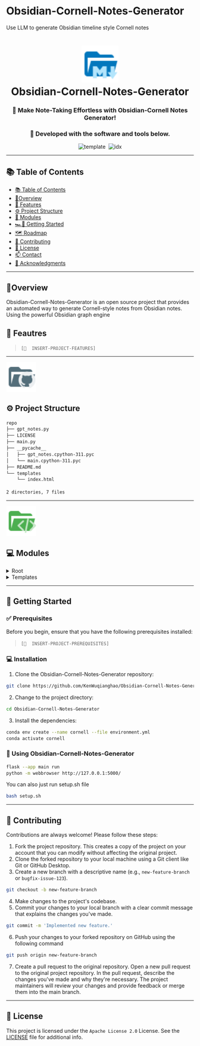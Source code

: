 # Obsidian-Cornell-Notes-Generator
Use LLM to generate Obsidian timeline style Cornell notes


<div align="center">
<h1 align="center">
<img src="https://raw.githubusercontent.com/PKief/vscode-material-icon-theme/ec559a9f6bfd399b82bb44393651661b08aaf7ba/icons/folder-markdown-open.svg" width="100" />
<br>
Obsidian-Cornell-Notes-Generator
</h1>
<h3 align="center">📍 Make Note-Taking Effortless with Obsidian-Cornell Notes Generator!</h3>
<h3 align="center">🚀 Developed with the software and tools below.</h3>
<p align="center">

<img src="https://img.shields.io/badge/Markdown-000000.svg?style=for-the-badge&logo=Markdown&logoColor=white" alt="template" />
<img src="https://img.shields.io/badge/Python-3776AB.svg?style=for-the-badge&logo=Python&logoColor=white" alt="" />
<img src="https://img.shields.io/badge/HTML5-E34F26.svg?style=for-the-badge&logo=HTML5&logoColor=white" alt="idx" />
</p>

</div>

---
## 📚 Table of Contents
- [📚 Table of Contents](#-table-of-contents)
- [📍Overview](#-introdcution)
- [🔮 Features](#-features)
- [⚙️ Project Structure](#project-structure)
- [🧩 Modules](#modules)
- [🏎💨 Getting Started](#-getting-started)
- [🗺 Roadmap](#-roadmap)
- [🤝 Contributing](#-contributing)
- [🪪 License](#-license)
- [📫 Contact](#-contact)
- [🙏 Acknowledgments](#-acknowledgments)

---

## 📍Overview

Obsidian-Cornell-Notes-Generator is an open source project that provides an automated way to generate Cornell-style notes from Obsidian notes. Using the powerful Obsidian graph engine

## 🔮 Feautres

> `[📌  INSERT-PROJECT-FEATURES]`

---

<img src="https://raw.githubusercontent.com/PKief/vscode-material-icon-theme/ec559a9f6bfd399b82bb44393651661b08aaf7ba/icons/folder-github-open.svg" width="80" />

## ⚙️ Project Structure

```bash
repo
├── gpt_notes.py
├── LICENSE
├── main.py
├── __pycache__
│   ├── gpt_notes.cpython-311.pyc
│   └── main.cpython-311.pyc
├── README.md
└── templates
    └── index.html

2 directories, 7 files
```
---

<img src="https://raw.githubusercontent.com/PKief/vscode-material-icon-theme/ec559a9f6bfd399b82bb44393651661b08aaf7ba/icons/folder-src-open.svg" width="80" />

## 💻 Modules
<details closed><summary>Root</summary>

| File         | Summary                                                                                                                                                                                                           | Module       |
|:-------------|:------------------------------------------------------------------------------------------------------------------------------------------------------------------------------------------------------------------|:-------------|
| gpt_notes.py | This code imports the OpenAI API and dotenv library , loads the dotenv file , and sets the OpenAI API key . It then defines two functions : split_prompt ( ) which splits a text into parts and sends them to the | gpt_notes.py |
| main.py      | This code creates a Flask web application that takes in text input from a user , processes it using the generate_notes function from the gpt_notes module , and returns the processed text as a JSON response .   | main.py      |

</details>

<details closed><summary>Templates</summary>

| File       | Summary                                                                                                                                                          | Module               |
|:-----------|:-----------------------------------------------------------------------------------------------------------------------------------------------------------------|:---------------------|
| index.html | This code creates a web app using Flask that takes in text from a textarea and processes it using an AJAX call . The output is then displayed in a pre element . | templates/index.html |

</details>
<hr />

## 🚀 Getting Started

### ✅ Prerequisites

Before you begin, ensure that you have the following prerequisites installed:
> `[📌  INSERT-PROJECT-PREREQUISITES]`

### 💻 Installation

1. Clone the Obsidian-Cornell-Notes-Generator repository:
```sh
git clone https://github.com/KenWuqianghao/Obsidian-Cornell-Notes-Generator
```

2. Change to the project directory:
```sh
cd Obsidian-Cornell-Notes-Generator
```

3. Install the dependencies:
```sh
conda env create --name cornell --file environment.yml
conda activate cornell
```

### 🤖 Using Obsidian-Cornell-Notes-Generator

```sh
flask --app main run
python -m webbrowser http://127.0.0.1:5000/
```

You can also just run setup.sh file
```sh
bash setup.sh
```
---

## 🤝 Contributing
Contributions are always welcome! Please follow these steps:
1. Fork the project repository. This creates a copy of the project on your account that you can modify without affecting the original project.
2. Clone the forked repository to your local machine using a Git client like Git or GitHub Desktop.
3. Create a new branch with a descriptive name (e.g., `new-feature-branch` or `bugfix-issue-123`).
```sh
git checkout -b new-feature-branch
```
4. Make changes to the project's codebase.
5. Commit your changes to your local branch with a clear commit message that explains the changes you've made.
```sh
git commit -m 'Implemented new feature.'
```
6. Push your changes to your forked repository on GitHub using the following command
```sh
git push origin new-feature-branch
```
7. Create a pull request to the original repository.
Open a new pull request to the original project repository. In the pull request, describe the changes you've made and why they're necessary.
The project maintainers will review your changes and provide feedback or merge them into the main branch.

---

## 🪪 License

This project is licensed under the `Apache License 2.0` License. See the [LICENSE](https://docs.github.com/en/communities/setting-up-your-project-for-healthy-contributions/adding-a-license-to-a-repository) file for additional info.
